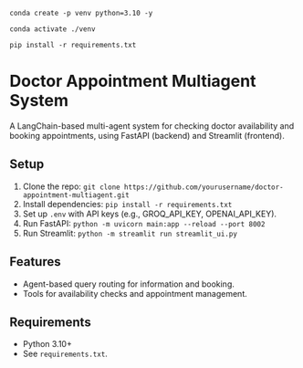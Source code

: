 ```
conda create -p venv python=3.10 -y
```

```
conda activate ./venv
```

```
pip install -r requirements.txt
```
# Doctor Appointment Multiagent System

A LangChain-based multi-agent system for checking doctor availability and booking appointments, using FastAPI (backend) and Streamlit (frontend).

## Setup
1. Clone the repo: `git clone https://github.com/yourusername/doctor-appointment-multiagent.git`
2. Install dependencies: `pip install -r requirements.txt`
3. Set up `.env` with API keys (e.g., GROQ_API_KEY, OPENAI_API_KEY).
4. Run FastAPI: `python -m uvicorn main:app --reload --port 8002`
5. Run Streamlit: `python -m streamlit run streamlit_ui.py`

## Features
- Agent-based query routing for information and booking.
- Tools for availability checks and appointment management.

## Requirements
- Python 3.10+
- See `requirements.txt`.
